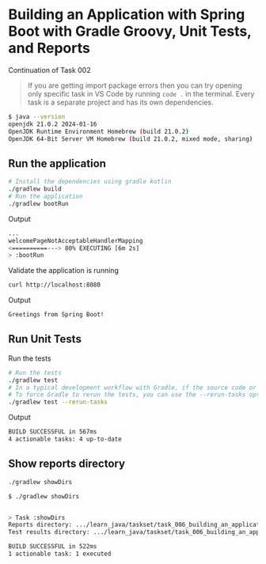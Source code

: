 # Building an Application with Spring Boot with Gradle Groovy, Unit Tests, and Reports

Continuation of Task 002

> If you are getting import package errors then you can try opening only specific task in VS Code by running `code .` in the terminal. Every task is a separate project and has its own dependencies.

```bash
$ java --version
openjdk 21.0.2 2024-01-16
OpenJDK Runtime Environment Homebrew (build 21.0.2)
OpenJDK 64-Bit Server VM Homebrew (build 21.0.2, mixed mode, sharing)
```

## Run the application

```bash
# Install the dependencies using gradle kotlin
./gradlew build
# Run the application
./gradlew bootRun
```

Output

```bash
...
welcomePageNotAcceptableHandlerMapping
<==========---> 80% EXECUTING [6m 2s]
> :bootRun
```

Validate the application is running

```bash
curl http://localhost:8080
```

Output

```bash
Greetings from Spring Boot!
```

## Run Unit Tests

Run the tests

```bash
# Run the tests
./gradlew test
# In a typical development workflow with Gradle, if the source code or tests have not been modified since the last build, Gradle will consider the tasks up-to-date and will not rerun them
# To force Gradle to rerun the tests, you can use the --rerun-tasks option
./gradlew test --rerun-tasks
```

Output

```bash
BUILD SUCCESSFUL in 567ms
4 actionable tasks: 4 up-to-date
```

## Show reports directory

```bash
./gradlew showDirs
```

```bash
$ ./gradlew showDirs


> Task :showDirs
Reports directory: .../learn_java/taskset/task_006_building_an_application_with_spring_boot__gradle_groovy__unit_tests__reports/build/reports
Test results directory: .../learn_java/taskset/task_006_building_an_application_with_spring_boot__gradle_groovy__unit_tests__reports/build/test-results

BUILD SUCCESSFUL in 522ms
1 actionable task: 1 executed
```
